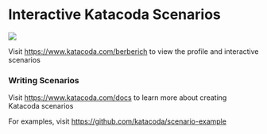 # Interactive Katacoda Scenarios

[![](http://shields.katacoda.com/katacoda/berberich/count.svg)](https://www.katacoda.com/berberich "Get your profile on Katacoda.com")

Visit https://www.katacoda.com/berberich to view the profile and interactive scenarios

### Writing Scenarios
Visit https://www.katacoda.com/docs to learn more about creating Katacoda scenarios

For examples, visit https://github.com/katacoda/scenario-example
